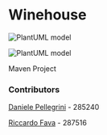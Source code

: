 # Winehouse

![PlantUML model](https://www.plantuml.com/plantuml/svg/dLKzZzim3DtrAuHCxHKUkWP1SEdTSa1nBT3Xne2M6LkmB1cId8FHvh-Nbgp47saBT7CUdyX7FafvT1wixnh5c9TU8NzIu1n_bb1QQ1XhGTHG8dy63pauvBjT-jpl-K_6kGW7tgJ6odGE1uZpB3UUiZc-vGTheVygdTzz2TW-4eXgv-7l11WzXeqjbl5l0nJ3dyv65jnYIRW5But-y74IWAA8jPPeI3432rJeSOrtRG4UxsGH5OhwS0Qf89TA-duMTGXMLCCmPd3UzIlCTDwSd3UYVWEhfIuNYNJnQhmyIR7kJoW47JIxW5_OXLqDu2RBU0Wki3ZV1HWxP2ow62ayUdWyyjRACus1qoo0VaThD3H8nlpmbaH7o7Ns3ZfOV0TkgT8x-Rk0Covitteiw3CY5RWAY-EQVqbwdvH4xKUzcJ9bYGCjDsQOq5Yk8qTeNV-yY__O9aehzV-w3AvUs4ZYHzdKyi1FpHoAHgRP_tqvBPwaKclSLR9DA9M92REkJVl0Hdztlm8uojZIdNxH5LhfGGkwrXEQmfFFHcLh7hlT_UJ17RzxcXP1BzfZII8YpVXWo9HtfZGzs69kL6JiRvv7vrAzzw7sDivnyl0S6jE5rb9LEZuUt3ni-4FeV_Dv4xLlkJ3QWzGk5GdpIZN8LnmwYFEQl4zZncswHI52AoHgalpQDNauDjjzQmGwjzvIFLcIPMomjPqTeMwYmjXCT6bevwhesj2KPsLPZSIhzxVE7-d9eJ-2tm00)


[foto1]: /Diagram1.png "Titolo opzionale"

![PlantUML model][foto1]

Maven Project

### Contributors

[Daniele Pellegrini](https://github.com/danielepelleg) - 285240

[Riccardo Fava](https://github.com/BeleRicks11) - 287516
